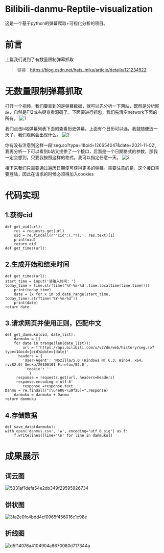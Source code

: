 # Bilibili-danmu-Reptile-visualization
这是一个基于python的弹幕爬取+可视化分析的项目。

# 前言
上篇我们说到了有数量限制弹幕抓取
> 链接：https://blog.csdn.net/hats_miku/article/details/121234922

# 无数量限制弹幕抓取
打开一个视频，我们要拿到的是弹幕数据，就可以先分析一下网站，既然是分析网站，自然是F12或右键查看源码了。下面要进行抓包，我们先清空network下面的所有。
![1](https://user-images.githubusercontent.com/93989649/141073059-db07b92f-1daf-4a51-8191-cfd81023d849.png)

我们点击b站弹幕列表下面的查看历史弹幕。上面有个日历可以选，我就随便选一天了，我们观察会出现什么。
![2](https://user-images.githubusercontent.com/93989649/141073113-fd639a64-6086-46b1-996b-0614032c01f3.png)

你有没有注意到这样一段'seg.so?type=1&oid=126654047&date=2021-11-02',我再分析一下可以看到b站又提供了一个接口，后面是一个日期格式的参数。那我一定会想到，只要我按照这样的格式，我可以指定任意一天。
![3](https://user-images.githubusercontent.com/93989649/141073961-5a5aed6e-11a2-4d28-af5b-15df6ce0bad7.png)

接下来我们只需要通过遍历日期便可获得更多的弹幕。需要注意的是，这个接口需要登陆，因此在请求的时候必须得加入cookies

# 代码实现
## 1.获得cid
```
def get_oid(url):
    res = requests.get(url)
    oid = re.findall(r'"cid":(.*?),', res.text)[1]
    print(oid)
    return oid
def get_times(url):
```

## 2.生成开始和结束时间
```
def get_times(url):
start_time = input('请输入时间: ')
today_time = time.strftime('%Y-%m-%d',time.localtime(time.time()))
    print(today_time)
    date = [x for x in pd.date_range(start_time, today_time).strftime('%Y-%m-%d')]
    print(date)
return date
```

## 3.请求网页并使用正则，匹配中文
```
def get_danmuku(oid, date_list):
    danmuku = []
    for date in trange(len(date_list)):
    	url = f'https://api.bilibili.com/x/v2/dm/web/history/seg.so?type=1&oid={oid}&date={date}'
  	  headers = {
        'User-Agent': 'Mozilla/5.0 (Windows NT 6.3; Win64; x64; rv:82.0) Gecko/20100101 Firefox/82.0',
   	     'cookie': ''
 		   }
   	 response = requests.get(url, headers=headers)
   	 response.encoding ='utf-8'
    	response =response.text
Danmu = re.findall("[\u4e00-\u9fa5]+",response)  
   	danmuku = danmuku + Danmu
return danmuku
```

## 4.存储数据
```
def save_data(danmuku):
with open('danmus.csv', 'w', encoding='utf_8_sig') as f:
    f.writelines([line+'\n' for line in danmuku])
```

# 成果展示
## 词云图
![5331af1defa54e2db349f29595926734](https://user-images.githubusercontent.com/93989649/141075801-f02adcfc-6f3a-43b0-ac4b-1d1fb13d6b10.png)

## 饼状图
![3fa2e0fc4bdd4cf0965f456016c1c98e](https://user-images.githubusercontent.com/93989649/141076202-279f3260-5637-4ecf-a1bf-451186afb4b0.png)

## 折线图
![d5f14076a4104904a8670080d717344a](https://user-images.githubusercontent.com/93989649/141075957-5d185e08-c881-4793-ab24-07185dd3de2e.png)
